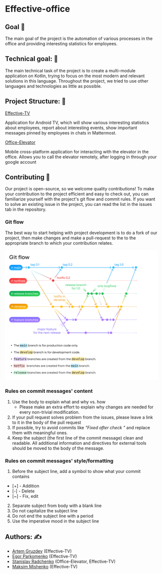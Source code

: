 # Effective-office

## Goal :dart:

The main goal of the project is the automation of various processes in the office and providing
interesting statistics for employees.

## Technical goal: :wrench:

The main technical task of the project is to create a multi-module application on Kotlin,
trying to focus on the most modern and relevant solutions in this language. Throughout the project,
we tried to use other languages and
technologies as little as possible.

## Project Structure: :dizzy:

[Effective-TV](tv-app/effecticeTV/README.md)

Application for Android TV, which will show various interesting statistics about
employees, report about interesting events, show important messages pinned by employees in chats in
Mattermost.

[Office-Elevator](composeApp/README.md)

Mobile cross-platform application for interacting with the elevator in the office. Allows you to
call the elevator remotely, after logging in through your google account

## Contributing :raised_hands:

Our project is open-source, so we welcome quality contributions! To make your contribution to the project efficient and easy to check out, you can familiarize yourself with the project's git flow and commit rules. If you want to solve an existing issue in the project, you can read the list in the issues tab in the repository.

### Git flow

The best way to start helping with project development is to do a fork of our project, then make changes and make a pull-request to the to the appropriate branch to which your contribution relates.

<img src="/assets/git-flow-image.png"> 

### Rules on commit messages' content

1. Use the body to explain what and why vs. how
   * Please make an extra effort to explain why changes are needed for every non-trivial modification.
2. If your pull request solves problem from the issues, please leave a link to it in the body of the pull request
3. If possible, try to avoid commits like *"Fixed after check "* and replace them with meaningful ones.
4. Keep the subject (the first line of the commit message) clean and readable. All additional information and directives for external tools 
should be moved to the body of the message.

### Rules on commit messages' style/formatting

1. Before the subject line, add a symbol to show what your commit contains
* [+] - Addition
* [-] - Delete 
* [~] - Fix, edit 
2. Separate subject from body with a blank line
3. Do not capitalize the subject line
4. Do not end the subject line with a period
5. Use the imperative mood in the subject line

## Authors: :writing_hand:

* [Artem Gruzdev](https://github.com/gull192) (Effective-TV)
* [Egor Parkomenko](https://github.com/1MPULSEONE) (Effective-TV)
* [Stanislav Radchenko](https://github.com/Radch-enko) (Office-Elevator, Effective-TV)
* [Maksim Mishenko](https://github.com/UserNameMax) (Effective-TV)
